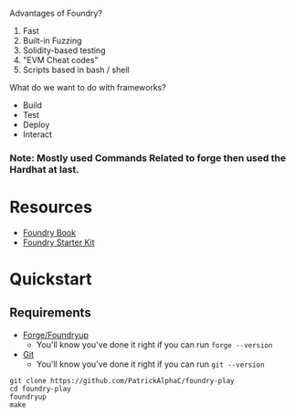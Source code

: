 Advantages of Foundry?

1. Fast
2. Built-in Fuzzing
3. Solidity-based testing
4. "EVM Cheat codes"
5. Scripts based in bash / shell

What do we want to do with frameworks?

-   Build
-   Test
-   Deploy
-   Interact

### Note: Mostly used Commands Related to forge then used the Hardhat at last.

# Resources

-   [Foundry Book](https://onbjerg.github.io/foundry-book/)
-   [Foundry Starter Kit](https://github.com/smartcontractkit/foundry-starter-kit)

# Quickstart

## Requirements

-   [Forge/Foundryup](https://github.com/gakonst/foundry#installation)
    -   You'll know you've done it right if you can run `forge --version`
-   [Git](https://git-scm.com/book/en/v2/Getting-Started-Installing-Git)
    -   You'll know you've done it right if you can run `git --version`

```
git clone https://github.com/PatrickAlphaC/foundry-play
cd foundry-play
foundryup
make
```

